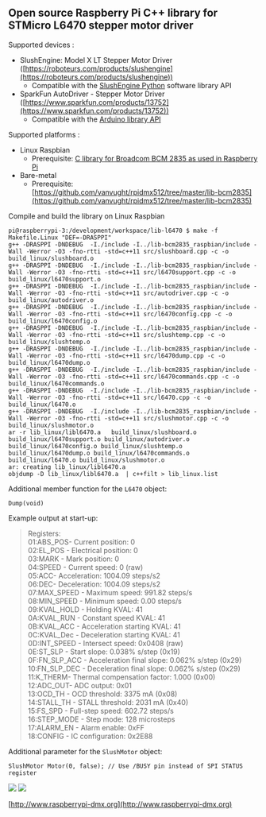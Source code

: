 ## Open source Raspberry Pi C++ library for STMicro L6470 stepper motor driver ##

Supported devices :

- SlushEngine: Model X LT Stepper Motor Driver ([https://roboteurs.com/products/slushengine](https://roboteurs.com/products/slushengine))
    - Compatible with the [SlushEngine Python](https://github.com/Roboteurs/slushengine/tree/master/Slush) software library API
- SparkFun AutoDriver - Stepper Motor Driver ([https://www.sparkfun.com/products/13752](https://www.sparkfun.com/products/13752))
  - Compatible with the [Arduino library API](https://learn.sparkfun.com/tutorials/getting-started-with-the-autodriver---v13?_ga=2.159479294.2137032848.1507653699-1754619782.1457877282#arduino-library---configuration)

Supported platforms :

- Linux Raspbian
    -  Prerequisite: [C library for Broadcom BCM 2835 as used in Raspberry Pi](http://www.airspayce.com/mikem/bcm2835/)
- Bare-metal
    - Prerequisite: [https://github.com/vanvught/rpidmx512/tree/master/lib-bcm2835](https://github.com/vanvught/rpidmx512/tree/master/lib-bcm2835)

Compile and build the library on Linux Raspbian

	pi@raspberrypi-3:/development/workspace/lib-l6470 $ make -f Makefile.Linux "DEF=-DRASPPI"
	g++ -DRASPPI -DNDEBUG  -I./include -I../lib-bcm2835_raspbian/include -Wall -Werror -O3 -fno-rtti -std=c++11 src/slushboard.cpp -c -o build_linux/slushboard.o
	g++ -DRASPPI -DNDEBUG  -I./include -I../lib-bcm2835_raspbian/include -Wall -Werror -O3 -fno-rtti -std=c++11 src/l6470support.cpp -c -o build_linux/l6470support.o
	g++ -DRASPPI -DNDEBUG  -I./include -I../lib-bcm2835_raspbian/include -Wall -Werror -O3 -fno-rtti -std=c++11 src/autodriver.cpp -c -o build_linux/autodriver.o
	g++ -DRASPPI -DNDEBUG  -I./include -I../lib-bcm2835_raspbian/include -Wall -Werror -O3 -fno-rtti -std=c++11 src/l6470config.cpp -c -o build_linux/l6470config.o
	g++ -DRASPPI -DNDEBUG  -I./include -I../lib-bcm2835_raspbian/include -Wall -Werror -O3 -fno-rtti -std=c++11 src/slushtemp.cpp -c -o build_linux/slushtemp.o
	g++ -DRASPPI -DNDEBUG  -I./include -I../lib-bcm2835_raspbian/include -Wall -Werror -O3 -fno-rtti -std=c++11 src/l6470dump.cpp -c -o build_linux/l6470dump.o
	g++ -DRASPPI -DNDEBUG  -I./include -I../lib-bcm2835_raspbian/include -Wall -Werror -O3 -fno-rtti -std=c++11 src/l6470commands.cpp -c -o build_linux/l6470commands.o
	g++ -DRASPPI -DNDEBUG  -I./include -I../lib-bcm2835_raspbian/include -Wall -Werror -O3 -fno-rtti -std=c++11 src/l6470.cpp -c -o build_linux/l6470.o
	g++ -DRASPPI -DNDEBUG  -I./include -I../lib-bcm2835_raspbian/include -Wall -Werror -O3 -fno-rtti -std=c++11 src/slushmotor.cpp -c -o build_linux/slushmotor.o
	ar -r lib_linux/libl6470.a   build_linux/slushboard.o build_linux/l6470support.o build_linux/autodriver.o build_linux/l6470config.o build_linux/slushtemp.o build_linux/l6470dump.o build_linux/l6470commands.o build_linux/l6470.o build_linux/slushmotor.o
	ar: creating lib_linux/libl6470.a
	objdump -D lib_linux/libl6470.a  | c++filt > lib_linux.list

Additional member function for the `L6470` object:

    Dump(void)
Example output at start-up:
> Registers:<br>
> 01:ABS_POS- Current position: 0<br>
> 02:EL_POS - Electrical position: 0<br>
> 03:MARK   - Mark position: 0<br>
> 04:SPEED  - Current speed: 0 (raw)<br>
> 05:ACC- Acceleration: 1004.09 steps/s2<br>
> 06:DEC- Deceleration: 1004.09 steps/s2<br>
> 07:MAX_SPEED  - Maximum speed: 991.82 steps/s<br>
> 08:MIN_SPEED  - Minimum speed: 0.00 steps/s<br>
> 09:KVAL_HOLD  - Holding KVAL: 41<br>
> 0A:KVAL_RUN   - Constant speed KVAL: 41<br>
> 0B:KVAL_ACC   - Acceleration starting KVAL: 41<br>
> 0C:KVAL_Dec   - Deceleration starting KVAL: 41<br>
> 0D:INT_SPEED  - Intersect speed: 0x0408 (raw)<br>
> 0E:ST_SLP - Start slope: 0.038% s/step (0x19)<br>
> 0F:FN_SLP_ACC - Acceleration final slope: 0.062% s/step (0x29)<br>
> 10:FN_SLP_DEC - Deceleration final slope: 0.062% s/step (0x29)<br>
> 11:K_THERM- Thermal compensation factor: 1.000 (0x00)<br>
> 12:ADC_OUT- ADC output: 0x01<br>
> 13:OCD_TH - OCD threshold: 3375 mA (0x08)<br>
> 14:STALL_TH   - STALL threshold: 2031 mA (0x40)<br>
> 15:FS_SPD - Full-step speed: 602.72 steps/s<br>
> 16:STEP_MODE  - Step mode: 128 microsteps<br>
> 17:ALARM_EN   - Alarm enable: 0xFF<br>
> 18:CONFIG - IC configuration: 0x2E88<br>

Additional parameter for the `SlushMotor` object:

    SlushMotor Motor(0, false); // Use /BUSY pin instead of SPI STATUS register

![](https://cdn.shopify.com/s/files/1/0742/2899/products/SlushEngineLT-white_grande.png?v=1487710515)
![](https://cdn.sparkfun.com//assets/parts/1/1/2/8/8/13752-01a.jpg)

[http://www.raspberrypi-dmx.org](http://www.raspberrypi-dmx.org)

